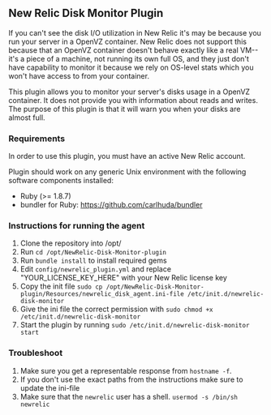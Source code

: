 ## New Relic Disk Monitor Plugin

If you can't see the disk I/O utilization in New Relic it's may be because you run your server in a OpenVZ container. New Relic does not
support this because that an OpenVZ container doesn't behave exactly like a real VM--it's a piece of a machine, not running 
its own full OS, and they just don't have capability to monitor it because we rely on OS-level stats which you won't have 
access to from your container.

This plugin allows you to monitor your server's disks usage in a OpenVZ container. It does not provide you with information
about reads and writes. The purpose of this plugin is that it will warn you when your disks are almost full.

### Requirements

In order to use this plugin, you must have an active New Relic account.

Plugin should work on any generic Unix environment with the following
software components installed:

  - Ruby (>= 1.8.7)
  - bundler for Ruby: https://github.com/carlhuda/bundler

### Instructions for running the agent

1. Clone the repository into /opt/
2. Run `cd /opt/NewRelic-Disk-Monitor-plugin`
3. Run `bundle install` to install required gems
4. Edit `config/newrelic_plugin.yml` and replace "YOUR_LICENSE_KEY_HERE" with your New Relic license key
5. Copy the init file `sudo cp /opt/NewRelic-Disk-Monitor-plugin/Resources/newrelic_disk_agent.ini-file /etc/init.d/newrelic-disk-monitor`
6. Give the ini file the correct permission with `sudo chmod +x /etc/init.d/newrelic-disk-monitor`
7. Start the plugin by running `sudo /etc/init.d/newrelic-disk-monitor start`

### Troubleshoot

1. Make sure you get a representable response from `hostname -f`.
2. If you don't use the exact paths from the instructions make sure to update the ini-file
3. Make sure that the `newrelic` user has a shell. `usermod -s /bin/sh newrelic`


